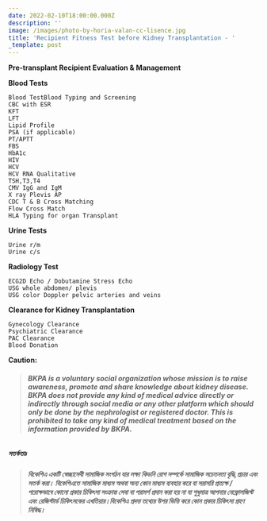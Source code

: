 ```yaml
---
date: 2022-02-10T18:00:00.000Z
description: ''
image: /images/photo-by-horia-valan-cc-lisence.jpg
title: 'Recipient Fitness Test before Kidney Transplantation - '
_template: post
---
```



**Pre-transplant Recipient Evaluation & Management**

**Blood Tests**

    Blood TestBlood Typing and Screening
    CBC with ESR 
    KFT
    LFT
    Lipid Profile
    PSA (if applicable)
    PT/APTT
    FBS
    HbA1c
    HIV
    HCV
    HCV RNA Qualitative
    TSH,T3,T4
    CMV IgG and IgM
    X ray Plevis AP
    CDC T & B Cross Matching
    Flow Cross Match
    HLA Typing for organ Transplant

**Urine Tests**

    Urine r/m
    Urine c/s

**Radiology Test**

    ECG2D Echo / Dobutamine Stress Echo 
    USG whole abdomen/ plevis
    USG color Doppler pelvic arteries and veins

**Clearance for Kidney Transplantation**

    Gynecology Clearance
    Psychiatric Clearance
    PAC Clearance 
    Blood Donation   

**Caution:**

> ###### **BKPA is a voluntary social organization whose mission is to raise awareness, promote and share knowledge about kidney disease. BKPA does not provide any kind of medical advice directly or indirectly through social media or any other platform which should only be done by the nephrologist or registered doctor. This is prohibited to take any kind of medical treatment based on the information provided by BKPA.**

##### **সতর্কতাঃ**

> ###### **বিকেপিএ একটি স্বেচ্ছাসেবী সামাজিক সংগঠন যার লক্ষ্য কিডনি রোগ সম্পর্কে সামাজিক সচেতনতা বৃদ্ধি,প্রচার এবং সতর্ক করা। বিকেপিএতে সামাজিক মাধ্যম অথবা অন্য কোন মাধ্যম ব্যবহার করে বা সরাসরি প্রত্যক্ষ / পরোক্ষভাবে কোনো প্রকার চিকিৎসা সংক্রান্ত সেবা বা পরামর্শ প্রদান করা হয় না যা শুধুমাত্র আপনার নেফ্রোলজিস্ট এবং রেজিস্টার্ড চিকিৎসকের এখতিয়ার।বিকেপিএ প্রদত্ত তথ্যের উপর ভিত্তি করে কোন প্রকার চিকিৎসা গ্রহণ নিষিদ্ধ।**
